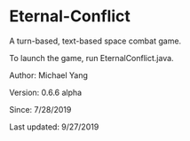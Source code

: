 # Eternal-Conflict
A turn-based, text-based space combat game.

To launch the game, run EternalConflict.java.

Author: Michael Yang

Version: 0.6.6 alpha

Since: 7/28/2019

Last updated: 9/27/2019
